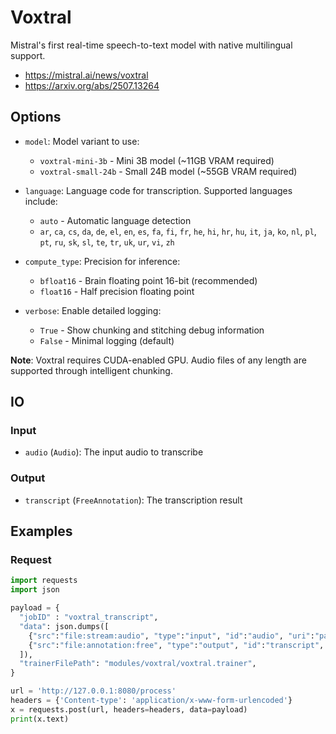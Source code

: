 # Voxtral

Mistral's first real-time speech-to-text model with native multilingual support.

* https://mistral.ai/news/voxtral
* https://arxiv.org/abs/2507.13264

## Options

- `model`: Model variant to use:
    - `voxtral-mini-3b` - Mini 3B model (~11GB VRAM required)
    - `voxtral-small-24b` - Small 24B model (~55GB VRAM required)

- `language`: Language code for transcription. Supported languages include:
    - `auto` - Automatic language detection
    - `ar`, `ca`, `cs`, `da`, `de`, `el`, `en`, `es`, `fa`, `fi`, `fr`, `he`, `hi`, `hr`, `hu`, `it`, `ja`, `ko`, `nl`, `pl`, `pt`, `ru`, `sk`, `sl`, `te`, `tr`, `uk`, `ur`, `vi`, `zh`

- `compute_type`: Precision for inference:
    - `bfloat16` - Brain floating point 16-bit (recommended)
    - `float16` - Half precision floating point

- `verbose`: Enable detailed logging:
    - `True` - Show chunking and stitching debug information
    - `False` - Minimal logging (default)

**Note**: Voxtral requires CUDA-enabled GPU. Audio files of any length are supported through intelligent chunking.

## IO

### Input
- `audio` (`Audio`): The input audio to transcribe
  
### Output
- `transcript` (`FreeAnnotation`): The transcription result

## Examples

### Request

```python
import requests
import json

payload = {
  "jobID" : "voxtral_transcript",
  "data": json.dumps([
    {"src":"file:stream:audio", "type":"input", "id":"audio", "uri":"path/to/my/file.wav"},
    {"src":"file:annotation:free", "type":"output", "id":"transcript", "uri":"path/to/my/transcript.annotation"}
  ]),
  "trainerFilePath": "modules/voxtral/voxtral.trainer",
}

url = 'http://127.0.0.1:8080/process'
headers = {'Content-type': 'application/x-www-form-urlencoded'}
x = requests.post(url, headers=headers, data=payload)
print(x.text)
```